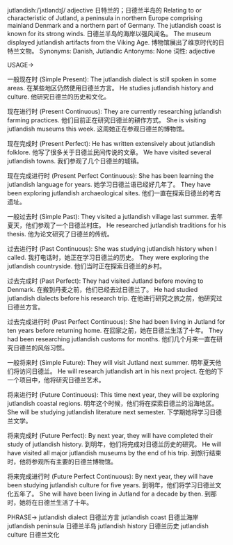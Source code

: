 jutlandish:/ˈjʌtləndɪʃ/
adjective
日特兰的；日德兰半岛的
Relating to or characteristic of Jutland, a peninsula in northern Europe comprising mainland Denmark and a northern part of Germany.
The jutlandish coast is known for its strong winds.  日德兰半岛的海岸以强风闻名。
The museum displayed jutlandish artifacts from the Viking Age.  博物馆展出了维京时代的日特兰文物。
Synonyms:  Danish,  Jutlandic
Antonyms: None
词性: adjective


USAGE->

一般现在时 (Simple Present):
The jutlandish dialect is still spoken in some areas.  在某些地区仍然使用日德兰方言。
He studies jutlandish history and culture. 他研究日德兰的历史和文化。


现在进行时 (Present Continuous):
They are currently researching jutlandish farming practices.  他们目前正在研究日德兰的耕作方式。
She is visiting jutlandish museums this week.  这周她正在参观日德兰的博物馆。


现在完成时 (Present Perfect):
He has written extensively about jutlandish folklore.  他写了很多关于日德兰民间传说的文章。
We have visited several jutlandish towns. 我们参观了几个日德兰的城镇。


现在完成进行时 (Present Perfect Continuous):
She has been learning the jutlandish language for years. 她学习日德兰语已经好几年了。
They have been exploring jutlandish archaeological sites.  他们一直在探索日德兰的考古遗址。


一般过去时 (Simple Past):
They visited a jutlandish village last summer.  去年夏天，他们参观了一个日德兰村庄。
He researched jutlandish traditions for his thesis. 他为论文研究了日德兰的传统。


过去进行时 (Past Continuous):
She was studying jutlandish history when I called.  我打电话时，她正在学习日德兰的历史。
They were exploring the jutlandish countryside.  他们当时正在探索日德兰的乡村。


过去完成时 (Past Perfect):
They had visited Jutland before moving to Denmark. 在搬到丹麦之前，他们已经去过日德兰了。
He had studied jutlandish dialects before his research trip.  在他进行研究之旅之前，他研究过日德兰方言。


过去完成进行时 (Past Perfect Continuous):
She had been living in Jutland for ten years before returning home. 在回家之前，她在日德兰生活了十年。
They had been researching jutlandish customs for months.  他们几个月来一直在研究日德兰的风俗习惯。


一般将来时 (Simple Future):
They will visit Jutland next summer.  明年夏天他们将访问日德兰。
He will research jutlandish art in his next project.  在他的下一个项目中，他将研究日德兰艺术。


将来进行时 (Future Continuous):
This time next year, they will be exploring jutlandish coastal regions. 明年这个时候，他们将在探索日德兰的沿海地区。
She will be studying jutlandish literature next semester. 下学期她将学习日德兰文学。


将来完成时 (Future Perfect):
By next year, they will have completed their study of jutlandish history.  到明年，他们将完成对日德兰历史的研究。
He will have visited all major jutlandish museums by the end of his trip.  到旅行结束时，他将参观所有主要的日德兰博物馆。


将来完成进行时 (Future Perfect Continuous):
By next year, they will have been studying jutlandish culture for five years. 到明年，他们将学习日德兰文化五年了。
She will have been living in Jutland for a decade by then.  到那时，她将在日德兰生活了十年。


PHRASE->
jutlandish dialect 日德兰方言
jutlandish coast  日德兰海岸
jutlandish peninsula 日德兰半岛
jutlandish history  日德兰历史
jutlandish culture  日德兰文化
